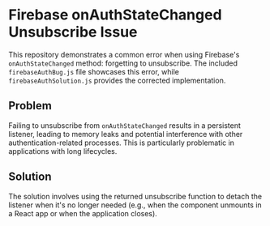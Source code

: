 # Firebase onAuthStateChanged Unsubscribe Issue

This repository demonstrates a common error when using Firebase's `onAuthStateChanged` method: forgetting to unsubscribe.  The included `firebaseAuthBug.js` file showcases this error, while `firebaseAuthSolution.js` provides the corrected implementation.

## Problem

Failing to unsubscribe from `onAuthStateChanged` results in a persistent listener, leading to memory leaks and potential interference with other authentication-related processes.  This is particularly problematic in applications with long lifecycles.

## Solution

The solution involves using the returned unsubscribe function to detach the listener when it's no longer needed (e.g., when the component unmounts in a React app or when the application closes).